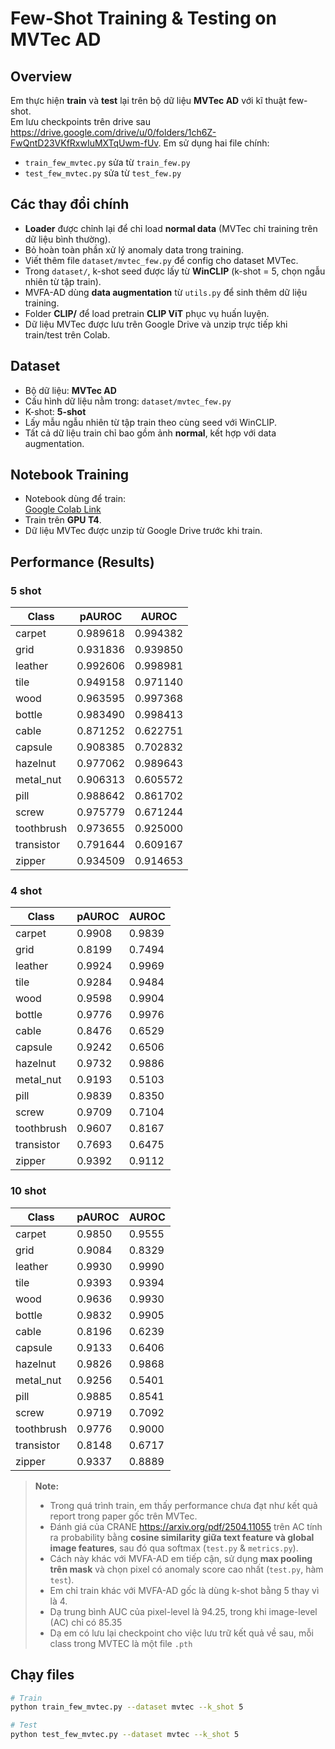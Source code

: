 # Few-Shot Training & Testing on MVTec AD

## Overview
Em thực hiện **train** và **test** lại trên bộ dữ liệu **MVTec AD** với kĩ thuật few-shot.  
Em lưu checkpoints trên drive sau https://drive.google.com/drive/u/0/folders/1ch6Z-FwQntD23VKfRxwIuMXTqUwm-fUv.
Em sử dụng hai file chính:

- `train_few_mvtec.py` sửa từ `train_few.py`
- `test_few_mvtec.py` sửa từ `test_few.py`

## Các thay đổi chính
- **Loader** được chỉnh lại để chỉ load **normal data** (MVTec chỉ training trên dữ liệu bình thường).
- Bỏ hoàn toàn phần xử lý anomaly data trong training.
- Viết thêm file `dataset/mvtec_few.py` để config cho dataset MVTec.
- Trong `dataset/`, k-shot seed được lấy từ **WinCLIP** (k-shot = 5, chọn ngẫu nhiên từ tập train).
- MVFA-AD dùng **data augmentation** từ `utils.py` để sinh thêm dữ liệu training.
- Folder **CLIP/** để load pretrain **CLIP ViT** phục vụ huấn luyện.
- Dữ liệu MVTec được lưu trên Google Drive và unzip trực tiếp khi train/test trên Colab.

## Dataset
- Bộ dữ liệu: **MVTec AD**
- Cấu hình dữ liệu nằm trong: `dataset/mvtec_few.py`
- K-shot: **5-shot**
- Lấy mẫu ngẫu nhiên từ tập train theo cùng seed với WinCLIP.
- Tất cả dữ liệu train chỉ bao gồm ảnh **normal**, kết hợp với data augmentation.

## Notebook Training
- Notebook dùng để train:  
  [Google Colab Link](https://colab.research.google.com/drive/1VPN03REi1EVkOz_TWtlB7SXvoQwgUaGU#scrollTo=E-d8trXsMnMb)
- Train trên **GPU T4**.
- Dữ liệu MVTec được unzip từ Google Drive trước khi train.

## Performance (Results)

### 5 shot

| Class        | pAUROC   | AUROC   |
|-------------|---------|--------|
| carpet      | 0.989618 | 0.994382 |
| grid        | 0.931836 | 0.939850 |
| leather     | 0.992606 | 0.998981 |
| tile        | 0.949158 | 0.971140 |
| wood        | 0.963595 | 0.997368 |
| bottle      | 0.983490 | 0.998413 |
| cable       | 0.871252 | 0.622751 |
| capsule     | 0.908385 | 0.702832 |
| hazelnut    | 0.977062 | 0.989643 |
| metal_nut   | 0.906313 | 0.605572 |
| pill        | 0.988642 | 0.861702 |
| screw       | 0.975779 | 0.671244 |
| toothbrush  | 0.973655 | 0.925000 |
| transistor  | 0.791644 | 0.609167 |
| zipper      | 0.934509 | 0.914653 |

### 4 shot

| **Class**      | **pAUROC** | **AUROC** |
|----------------|-------------|------------|
| carpet         | 0.9908      | 0.9839     |
| grid           | 0.8199      | 0.7494     |
| leather        | 0.9924      | 0.9969     |
| tile           | 0.9284      | 0.9484     |
| wood           | 0.9598      | 0.9904     |
| bottle         | 0.9776      | 0.9976     |
| cable          | 0.8476      | 0.6529     |
| capsule        | 0.9242      | 0.6506     |
| hazelnut       | 0.9732      | 0.9886     |
| metal_nut      | 0.9193      | 0.5103     |
| pill           | 0.9839      | 0.8350     |
| screw          | 0.9709      | 0.7104     |
| toothbrush     | 0.9607      | 0.8167     |
| transistor     | 0.7693      | 0.6475     |
| zipper         | 0.9392      | 0.9112     |

### 10 shot


| **Class**      | **pAUROC** | **AUROC** |
|----------------|-------------|------------|
| carpet         | 0.9850      | 0.9555     |
| grid           | 0.9084      | 0.8329     |
| leather        | 0.9930      | 0.9990     |
| tile           | 0.9393      | 0.9394     |
| wood           | 0.9636      | 0.9930     |
| bottle         | 0.9832      | 0.9905     |
| cable          | 0.8196      | 0.6239     |
| capsule        | 0.9133      | 0.6406     |
| hazelnut       | 0.9826      | 0.9868     |
| metal_nut      | 0.9256      | 0.5401     |
| pill           | 0.9885      | 0.8541     |
| screw          | 0.9719      | 0.7092     |
| toothbrush     | 0.9776      | 0.9000     |
| transistor     | 0.8148      | 0.6717     |
| zipper         | 0.9337      | 0.8889     |


> **Note:**  
> - Trong quá trình train, em thấy performance chưa đạt như kết quả report trong paper gốc trên MVTec.  
> - Đánh giá của CRANE https://arxiv.org/pdf/2504.11055 trên AC tính ra probability bằng **cosine similarity giữa text feature và global image features**, sau đó qua softmax (`test.py` & `metrics.py`).  
> - Cách này khác với MVFA-AD em tiếp cận, sử dụng **max pooling trên mask** và chọn pixel có anomaly score cao nhất (`test.py`, hàm `test`).
> - Em chỉ train khác với MVFA-AD gốc là dùng k-shot bằng 5 thay vì là 4.
> - Dạ trung bình AUC của pixel-level là 94.25, trong khi image-level (AC) chỉ có 85.35
> - Dạ em có lưu lại checkpoint cho việc lưu trữ kết quả về sau, mỗi class trong MVTEC là một file `.pth`


## Chạy files
```bash
# Train
python train_few_mvtec.py --dataset mvtec --k_shot 5

# Test
python test_few_mvtec.py --dataset mvtec --k_shot 5
